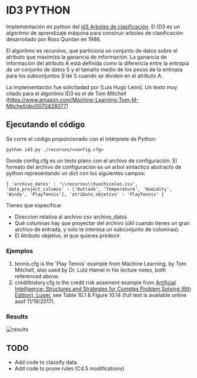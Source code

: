 # ID3 PYTHON
Implementación en python del [id3 Arboles de clasificación](https://en.wikipedia.org/wiki/ID3_algorithm). El ID3 es un algoritmo de aprendizaje máquina para construir arboles de clasificación desarrollado por Ross Quinlan en 1986.

El algoritmo es recursivo, que particiona un conjunto de datos sobre el atributo que maximiza la ganancia de información. La ganancia de información del atributo A está definida como la diferencia entre la entropía de un conjunto de datos S y el tamaño medio de los pesos de la entropía para los subconjuntos S'de S cuando se dividen en el atributo A.

La implementación fue solicitadad por [Luis Hugo León]. Un texto muy citado para el algoritmo ID3 es el de Tom Mitchell (https://www.amazon.com/Machine-Learning-Tom-M-Mitchell/dp/0070428077) 
## Ejecutando el código
Se corre el código proporcionado con el intérprete de Python:

```python id3.py ./recursos/<config.cfg>```

Donde config.cfg  es un texto plano con el archivo de configuración. El formato del archivo de configuración es un arbol sintactico abstracto de python representando un dict con los siguientes campos:

``
{
   'archivo_datos' : '\\recursos\\huachicoleo.csv',
   'data_project_columns' : ['Outlook', 'Temperature', 'Humidity', 'Windy', 'PlayTennis'],
   'atributo_objetivo' : 'PlayTennis'
}
``

Tienes que especificar

 + Direccion relativa al archivo csv archivo_datos
 + Qué columnas hay que proyectar del archivo (útil cuando tienes un gran archivo de entrada, y solo te interesa un subconjunto de columnas).
 + El Atributo objetivo, el que quieres predecir.
 


### Ejemplos
1. tennis.cfg is the 'Play Tennis' example from Machine Learning, by Tom Mitchell, also used by Dr. Lutz Hamel in his lecture notes, both referenced above.
2. credithistory.cfg is the credit risk assement example from [Artificial Intelligence: Structures and Strategies for Complex Problem Solving (6th Edition), Luger](https://www.amazon.com/Artificial-Intelligence-Structures-Strategies-Complex/dp/0321545893), see Table 10.1 & Figure 10.14 (full text is available online asof 11/19/2017).  

### Results

![results](https://github.com/tofti/python-trees/blob/master/resources/results.png "Tennis & Credit Assesment Examples")

## TODO
- Add code to classify data.
- Add code to prune rules (C4.5 modifications)

